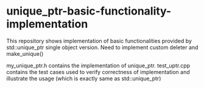 # unique_ptr-basic-functionality-implementation
This repository shows implementation of basic functionalities provided by std::unique_ptr single object version. Need to implement custom deleter and make_unique()


my_unique_ptr.h contains the implementation of unique_ptr.
test_uptr.cpp contains the test cases used to verify correctness of implementation and illustrate the usage (which is exactly same as std::unique_ptr)
